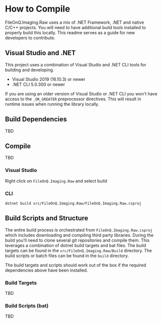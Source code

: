 # How to Compile

FileOnQ.Imaging.Raw uses a mix of .NET Framework, .NET and native C/C++ projects. You will need to have additional build tools installed to properly build this locally. This readme serves as a guide for new developers to contribute.

## Visual Studio and .NET

This project uses a combination of Visual Studio and .NET CLI tools for building and developing.

* Visual Studio 2019 (16.10.3) or newer
* .NET CLI 5.0.300 or newer

If you are using an older version of Visual Studio or .NET CLI you won't have access to the `_OR_GREATER` preprocessor directives. This will result in runtime issues when running the library locally.

## Build Dependencies

TBD

## Compile

TBD

### Visual Studio

Right click on `FileOnQ.Imaging.Raw` and select build

### CLI

```shell
dotnet build src/FileOnQ.Imaging.Raw/FileOnQ.Imaging.Raw.csproj
```

## Build Scripts and Structure

The entire build process is orchestrated from `FileOnQ.Imaging.Raw.csproj` which includes downloading and compiling third party libraries. During the build you'll need to clone several git repositories and compile them. This leverages a combination of dotnet build targets and bat files. The build targets can be found in the `src/FileOnQ.Imaging.Raw/Build` directory. The build scripts or batch files can be found in the `build` directory.

The build targets and scripts should work out of the box if the required dependencies above have been installed.

### Build Targets

TBD

### Build Scripts (bat)

TBD
